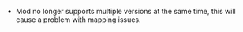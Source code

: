 * Mod no longer supports multiple versions at the same time, this will cause a problem with mapping issues.